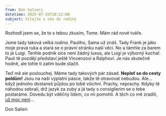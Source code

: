 ```yaml
---
from: Don Salieri
datetime: 2025-07-25T10:22:00
subject: Vítejte u nás do rodiny
---
```


Rozhodl jsem se, že to s tebou zkusím, Tome. Mám rád nové tváře.

Jsme tady taková velká _rodina_. Pauliho, Sama už znáš. Tady Frank je jako moje pravá ruka a stará se o právní stránku naší věci. No a támhle za barem to je Luigi. Tenhle podnik sice není žádný luxus, ale Luigi je výborný kuchař. Pauli tě později představí ještě Vincenzovi a Ralphovi. Je nás skutečně hodně, ale tohle ti zatím bude stačit.

Teď mě ale poslouchej. Máme tady takových pár zásad. **Nepleť se do cesty poldům!** Jsou na naší výplatní pásce, takže tě otravovat nebudou. Ale... když jednoho dostaneš půjdou po tobě všichni. Prachy, neprachy. Kdyby tě náhodou sebrali, drž jazyk za zuby a já tady s consiglierim se o tebe postaráme. Dovedu být vděčný lidem, co mi pomohli. A těch co mě zradili, <ins>už moc není</ins>...

Don Salieri